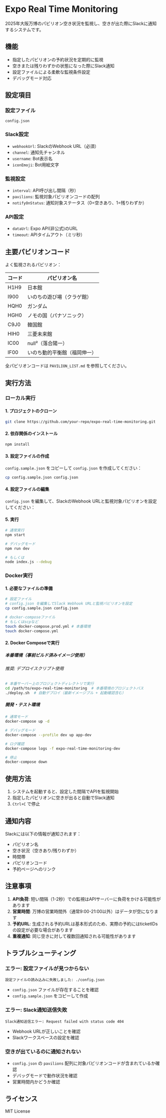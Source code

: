 # Expo Real Time Monitoring

2025年大阪万博のパビリオン空き状況を監視し、空きが出た際にSlackに通知するシステムです。

## 機能

- 指定したパビリオンの予約状況を定期的に監視
- 空きまたは残りわずかの状態になった際にSlack通知
- 設定ファイルによる柔軟な監視条件設定
- デバッグモード対応

## 設定項目

### 設定ファイル
`config.json`

### Slack設定
- `webhookUrl`: SlackのWebhook URL（必須）
- `channel`: 通知先チャンネル
- `username`: Bot表示名
- `iconEmoji`: Bot用絵文字

### 監視設定
- `interval`: API呼び出し間隔（秒）
- `pavilions`: 監視対象パビリオンコードの配列
- `notifyOnStatus`: 通知対象ステータス（0=空きあり、1=残りわずか）

### API設定
- `dataUrl`: Expo API(非公式)のURL
- `timeout`: APIタイムアウト（ミリ秒）

## 主要パビリオンコード

よく監視されるパビリオン：

| コード | パビリオン名 |
|--------|-------------|
| H1H9   | 日本館 |
| I900   | いのちの遊び場（クラゲ館） |
| HQH0   | ガンダム |
| HGH0   | ノモの国（パナソニック） |
| C9J0   | 韓国館 |
| HIH0   | 三菱未来館 |
| IC00   | null²（落合陽一） |
| IF00   | いのち動的平衡館（福岡伸一） |

全パビリオンコードは `PAVILION_LIST.md` を参照してください。

## 実行方法

### ローカル実行

#### 1. プロジェクトのクローン

```bash
git clone https://github.com/your-repo/expo-real-time-monitoring.git
```

#### 2. 依存関係のインストール

```bash
npm install
```

#### 3. 設定ファイルの作成

`config.sample.json` をコピーして `config.json` を作成してください：

```bash
cp config.sample.json config.json
```

#### 4. 設定ファイルの編集

`config.json` を編集して、SlackのWebhook URLと監視対象パビリオンを設定してください：

#### 5. 実行
```bash
# 通常実行
npm start

# デバッグモード
npm run dev

# もしくは
node index.js --debug
```

### Docker実行

#### 1. 必要なファイルの準備
```bash
# 設定ファイル
# config.json を編集してSlack Webhook URLと監視パビリオンを設定
cp config.sample.json config.json

# docker-composeファイル
# もしくはscpなど
touch docker-compose.prod.yml # 本番環境
touch docker-compose.yml
```

#### 2. Docker Composeで実行

##### 本番環境（事前ビルド済みイメージ使用）

###### 推奨: デプロイスクリプト使用
```bash
# 本番サーバー上のプロジェクトディレクトリで実行
cd /path/to/expo-real-time-monitoring  # 本番環境のプロジェクトパス
./deploy.sh  # 自動デプロイ（最新イメージプル + 起動確認含む）
```

##### 開発・テスト環境
```bash
# 通常モード
docker-compose up -d

# デバッグモード
docker-compose --profile dev up app-dev

# ログ確認
docker-compose logs -f expo-real-time-monitoring-dev

# 停止
docker-compose down
```

## 使用方法

1. システムを起動すると、設定した間隔でAPIを監視開始
2. 指定したパビリオンに空きが出ると自動でSlack通知
3. `Ctrl+C` で停止

## 通知内容

Slackには以下の情報が通知されます：

- パビリオン名
- 空き状況（空きあり/残りわずか）
- 時間帯
- パビリオンコード
- 予約ページへのリンク

## 注意事項

1. **API負荷**: 短い間隔（1-2秒）での監視はAPIサーバーに負荷をかける可能性があります
2. **営業時間**: 万博の営業時間外（通常9:00-21:00以外）はデータが空になります
3. **予約URL**: 生成される予約URLは基本形式のため、実際の予約にはticketIDsの設定が必要な場合があります
4. **重複通知**: 同じ空きに対して複数回通知される可能性があります

## トラブルシューティング

### エラー: 設定ファイルが見つからない
```
設定ファイルの読み込みに失敗しました: ./config.json
```
- `config.json` ファイルが存在することを確認
- `config.sample.json` をコピーして作成

### エラー: Slack通知送信失敗
```
Slack通知送信エラー: Request failed with status code 404
```
- Webhook URLが正しいことを確認
- Slackワークスペースの設定を確認

### 空きが出ているのに通知されない
- `config.json` の `pavilions` 配列に対象パビリオンコードが含まれているか確認
- デバッグモードで動作状況を確認
- 営業時間内かどうか確認

## ライセンス

MIT License